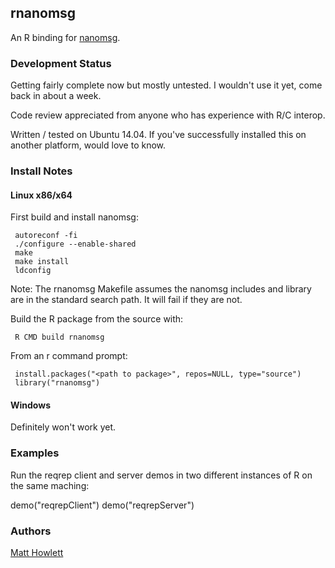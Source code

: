 ## rnanomsg

An R binding for <a href="http://nanomsg.org">nanomsg</a>.

### Development Status

Getting fairly complete now but mostly untested. I wouldn't use it yet, come back in about a week.

Code review appreciated from anyone who has experience with R/C interop.

Written / tested on Ubuntu 14.04. If you've successfully installed this on another platform, would love to know.

### Install Notes

#### Linux x86/x64

First build and install nanomsg:

     autoreconf -fi
     ./configure --enable-shared
     make
     make install
     ldconfig

Note: The rnanomsg Makefile assumes the nanomsg includes and library are in the standard search path. It will fail if they are not.

Build the R package from the source with:

     R CMD build rnanomsg
     
From an r command prompt:

     install.packages("<path to package>", repos=NULL, type="source")
     library("rnanomsg")

#### Windows

Definitely won't work yet.


### Examples

Run the reqrep client and server demos in two different instances of R on the same maching:

demo("reqrepClient") 
demo("reqrepServer")

### Authors

[Matt Howlett](https://www.matthowlett.com)

